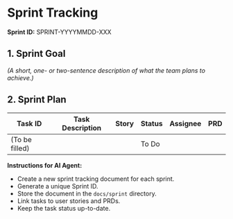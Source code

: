 
# Sprint Tracking

**Sprint ID:** SPRINT-YYYYMMDD-XXX

## 1. Sprint Goal

*(A short, one- or two-sentence description of what the team plans to achieve.)*

## 2. Sprint Plan

| Task ID | Task Description | Story | Status | Assignee | PRD |
| --- | --- | --- | --- | --- | --- |
| (To be filled) | | | To Do | | |

**Instructions for AI Agent:**

*   Create a new sprint tracking document for each sprint.
*   Generate a unique Sprint ID.
*   Store the document in the `docs/sprint` directory.
*   Link tasks to user stories and PRDs.
*   Keep the task status up-to-date.
